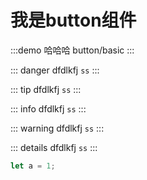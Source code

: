 # 我是button组件

:::demo 哈哈哈
button/basic
:::

::: danger
dfdlkfj `ss`
:::

::: tip
dfdlkfj `ss`
:::

::: info
dfdlkfj `ss`
:::

::: warning
dfdlkfj `ss`
:::

::: details
dfdlkfj `ss`
:::

```js
let a = 1;
```

